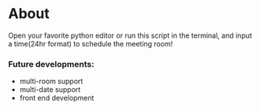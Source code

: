 # About
Open your favorite python editor or run this script in the terminal, and input a time(24hr format) to schedule the meeting room!

### Future developments:
- multi-room support 
- multi-date support 
- front end development
